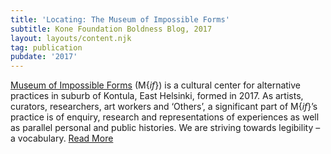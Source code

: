 ```yaml
---
title: 'Locating: The Museum of Impossible Forms'
subtitle: Kone Foundation Boldness Blog, 2017
layout: layouts/content.njk
tag: publication
pubdate: '2017'
---
```

[Museum of Impossible Forms](www.museumofimpossibleforms.org) (M{_if_}) is a cultural center for alternative practices in suburb of Kontula, East Helsinki, formed in 2017. As artists, curators, researchers, art workers and ‘Others’, a significant part of M{_if_}’s practice is of enquiry, research and representations of experiences as well as parallel personal and public histories. We are striving towards legibility – a vocabulary. [Read More](https://koneensaatio.fi/en/museum-of-impossible-forms/)
